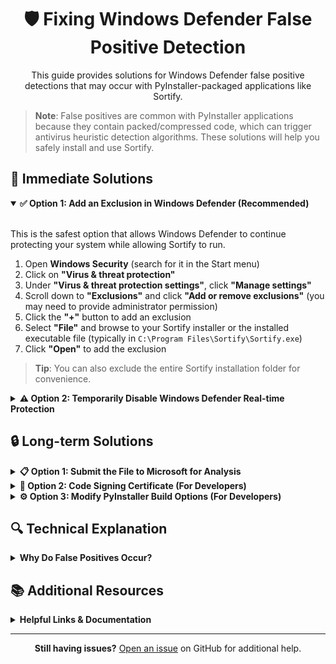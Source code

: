 <div align="center">

# 🛡️ Fixing Windows Defender False Positive Detection

This guide provides solutions for Windows Defender false positive detections that may occur with PyInstaller-packaged applications like Sortify.

</div>

> **Note**: False positives are common with PyInstaller applications because they contain packed/compressed code, which can trigger antivirus heuristic detection algorithms. These solutions will help you safely install and use Sortify.

## 🚀 Immediate Solutions

<details open>
<summary><b>✅ Option 1: Add an Exclusion in Windows Defender (Recommended)</b></summary>
<br>

This is the safest option that allows Windows Defender to continue protecting your system while allowing Sortify to run.

1. Open **Windows Security** (search for it in the Start menu)
2. Click on **"Virus & threat protection"**
3. Under **"Virus & threat protection settings"**, click **"Manage settings"**
4. Scroll down to **"Exclusions"** and click **"Add or remove exclusions"** (you may need to provide administrator permission)
5. Click the **"+"** button to add an exclusion
6. Select **"File"** and browse to your Sortify installer or the installed executable file (typically in `C:\Program Files\Sortify\Sortify.exe`)
7. Click **"Open"** to add the exclusion

> **Tip**: You can also exclude the entire Sortify installation folder for convenience.

</details>

<details>
<summary><b>⚠️ Option 2: Temporarily Disable Windows Defender Real-time Protection</b></summary>
<br>

Use this option only if you're unable to add an exclusion.

1. Open **Windows Security**
2. Click on **"Virus & threat protection"**
3. Under **"Virus & threat protection settings"**, click **"Manage settings"**
4. Toggle off **"Real-time protection"** (requires administrator privileges)
5. Install Sortify
6. **Important**: Re-enable real-time protection immediately after installation

> **Warning**: This method temporarily leaves your system vulnerable to actual threats. Use only as a last resort and remember to re-enable protection immediately after installation.

</details>

## 🔒 Long-term Solutions

<details>
<summary><b>📋 Option 1: Submit the File to Microsoft for Analysis</b></summary>
<br>

If you're a user experiencing false positives, you can help improve detection by submitting the file to Microsoft:

1. Visit [Microsoft's malware submission portal](https://www.microsoft.com/en-us/wdsi/filesubmission)
2. Sign in with a Microsoft account
3. Upload the Sortify installer file
4. Select **"I believe this file is incorrectly detected as malware"**
5. Provide these details:
   - **File Description**: "Sortify - AI-powered file organization tool"
   - **Additional Information**: "This is a legitimate file organization application built with Python and PyInstaller. The detection appears to be a false positive related to the PyInstaller packaging."
6. Submit the form

> **Response Time**: Microsoft typically responds within 24-48 hours. If they confirm it's a false positive, they'll update their definitions in future Windows Defender updates, and the file will no longer be flagged.

</details>

<details>
<summary><b>🔐 Option 2: Code Signing Certificate (For Developers)</b></summary>
<br>

The most professional solution for developers distributing Sortify is to sign the application with a trusted code signing certificate:

### Benefits of Code Signing

- Verifies the publisher's identity
- Confirms the code hasn't been tampered with
- Significantly reduces false positive detections
- Improves user trust and experience

### Implementation Steps

1. **Obtain a Certificate**:
   - Purchase a code signing certificate from a trusted Certificate Authority (CA) like DigiCert, Comodo, or GlobalSign
   - Costs typically range from $100-$500 per year
   - Complete the verification process required by the CA

2. **Sign the Application**:
   - Use the certificate to sign both the PyInstaller-generated executable and the Inno Setup installer
   - The `build_installer.bat` file has been updated with commented sections for code signing
   - Uncomment and update these sections with your certificate details

3. **Distribute the Signed Version**:
   - Replace unsigned versions with the signed version
   - Update download links to point to the signed installer

> **Note for Sortify Developers**: The repository maintainer can implement this solution to benefit all users.

</details>

<details>
<summary><b>⚙️ Option 3: Modify PyInstaller Build Options (For Developers)</b></summary>
<br>

Developers can modify how Sortify is packaged to reduce the likelihood of false positives:

### Recommended PyInstaller Flags

- **`--clean`**: Cleans PyInstaller cache before building to remove potentially flagged artifacts
  ```bash
  pyinstaller --clean your_script.py
  ```

- **`--noupx`**: Disables UPX compression which often triggers heuristic detection
  ```bash
  pyinstaller --noupx your_script.py
  ```

- **`--key YOUR_ENCRYPTION_KEY`**: Uses a custom key for bytecode encryption
  ```bash
  pyinstaller --key "YOUR_CUSTOM_KEY" your_script.py
  ```

### Implementation in Sortify

These options have already been incorporated into the `build.py` file. If you're building Sortify from source, you can modify these settings:

1. Open `build.py`
2. Look for the PyInstaller command line options
3. Adjust the flags as needed
4. Run the build script: `python build.py`

> **Advanced Tip**: You can also try using PyInstaller's `--exclude-module` flag to exclude unnecessary modules that might trigger detection.

</details>

## 🔍 Technical Explanation

<details>
<summary><b>Why Do False Positives Occur?</b></summary>
<br>

PyInstaller-packaged applications like Sortify are often flagged by antivirus software for several technical reasons:

### Common Triggers for False Positives

1. **Packed/Compressed Code**
   - PyInstaller bundles Python code and dependencies into a single executable
   - This compression/packing technique is also commonly used by malware to hide malicious code
   - Antivirus heuristic engines flag this pattern as suspicious

2. **System Modifications**
   - Installers need to write files to protected directories (Program Files, etc.)
   - They may modify registry entries for startup or file associations
   - These behaviors match patterns that malware might exhibit

3. **Dynamic Code Execution**
   - PyInstaller executables extract and run code at runtime
   - This dynamic unpacking and execution is similar to techniques used by some malware
   - Behavior-based detection may flag this activity

4. **Lack of Reputation**
   - New or uncommon applications lack established reputation
   - Windows Defender and other antivirus solutions use prevalence-based detection
   - Less common software is scrutinized more heavily

### Why Code Signing Helps

Code signing significantly reduces false positives because:

- It verifies the publisher's identity through a trusted certificate authority
- It confirms the code hasn't been tampered with since signing
- Signed applications build reputation in Microsoft's security ecosystem
- Many heuristic detection rules make exceptions for properly signed code

</details>

## 📚 Additional Resources

<details>
<summary><b>Helpful Links & Documentation</b></summary>
<br>

### Microsoft Resources
- [Microsoft's documentation on false positives](https://docs.microsoft.com/en-us/microsoft-365/security/defender-endpoint/false-positives-negatives)
- [Windows Security Intelligence submission portal](https://www.microsoft.com/en-us/wdsi/filesubmission)
- [Microsoft Defender Antivirus exclusions](https://docs.microsoft.com/en-us/microsoft-365/security/defender-endpoint/configure-exclusions-microsoft-defender-antivirus)

### Developer Resources
- [PyInstaller documentation on avoiding false positives](https://pyinstaller.org/en/stable/when-things-go-wrong.html)
- [Inno Setup documentation](https://jrsoftware.org/ishelp/)
- [Code signing best practices](https://docs.microsoft.com/en-us/windows/win32/appxpkg/how-to-sign-a-package-using-signtool)

### Security Information
- [Understanding heuristic detection in antivirus software](https://www.malwarebytes.com/heuristic)
- [False positive reduction strategies for developers](https://techcommunity.microsoft.com/t5/microsoft-defender-for-endpoint/how-to-minimize-false-positives-with-microsoft-defender-for/ba-p/2048198)

</details>

---

<div align="center">

**Still having issues?** [Open an issue](https://github.com/Mrtracker-new/Sortify/issues) on GitHub for additional help.

</div>
